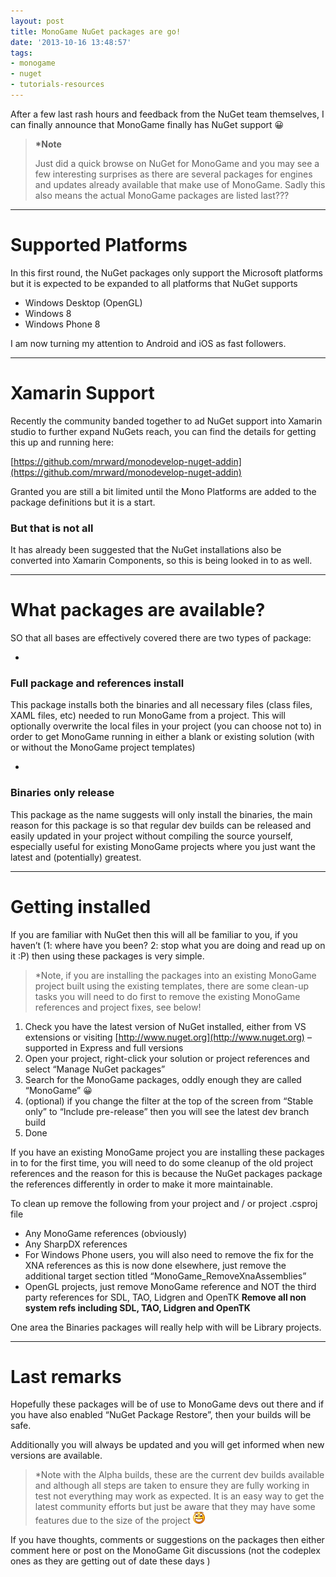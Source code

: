 ```yaml
---
layout: post
title: MonoGame NuGet packages are go!
date: '2013-10-16 13:48:57'
tags:
- monogame
- nuget
- tutorials-resources
---
```


After a few last rash hours and feedback from the NuGet team themselves, I can finally announce that MonoGame finally has NuGet support 😀

> **\*Note**
> 
> Just did a quick browse on NuGet for MonoGame and you may see a few interesting surprises as there are several packages for engines and updates already available that make use of MonoGame.  Sadly this also means the actual MonoGame packages are listed last???

* * *

# Supported Platforms

In this first round, the NuGet packages only support the Microsoft platforms but it is expected to be expanded to all platforms that NuGet supports

- Windows Desktop (OpenGL)
- Windows 8
- Windows Phone 8

I am now turning my attention to Android and iOS as fast followers.

* * *

# Xamarin Support

Recently the community banded together to ad NuGet support into Xamarin studio to further expand NuGets reach, you can find the details for getting this up and running here:

[https://github.com/mrward/monodevelop-nuget-addin](https://github.com/mrward/monodevelop-nuget-addin)

Granted you are still a bit limited until the Mono Platforms are added to the package definitions but it is a start.

### But that is not all

It has already been suggested that the NuGet installations also be converted into Xamarin Components, so this is being looked in to as well.

* * *

# What packages are available?

SO that all bases are effectively covered there are two types of package:

- 
### Full package and references install

This package installs both the binaries and all necessary files (class files, XAML files, etc) needed to run MonoGame from a project.  This will optionally overwrite the local files in your project (you can choose not to) in order to get MonoGame running in either a blank or existing solution (with or without the MonoGame project templates)

- 
### Binaries only release

This package as the name suggests will only install the binaries, the main reason for this package is so that regular dev builds can be released and easily updated in your project without compiling the source yourself, especially useful for existing MonoGame projects where you just want the latest and (potentially) greatest.

* * *

# Getting installed

If you are familiar with NuGet then this will all be familiar to you, if you haven’t (1: where have you been? 2: stop what you are doing and read up on it  :P) then using these packages is very simple.

> \*Note, if you are installing the packages into an existing MonoGame project built using the existing templates, there are some clean-up tasks you will need to do first to remove the existing MonoGame references and project fixes, see below!

1. Check you have the latest version of NuGet installed, either from VS extensions or visiting [http://www.nuget.org](http://www.nuget.org) – supported in Express and full versions
2. Open your project, right-click your solution or project references and select “Manage NuGet packages”
3. Search for the MonoGame packages, oddly enough they are called “MonoGame” 😀
4. (optional) if you change the filter at the top of the screen from “Stable only” to “Include pre-release” then you will see the latest dev branch build
5. Done

If you have an existing MonoGame project you are installing these packages in to for the first time, you will need to do some cleanup of the old project references and the reason for this is because the NuGet packages package the references differently in order to make it more maintainable.

To clean up remove the following from your project and / or project .csproj file

- Any MonoGame references (obviously)
- Any SharpDX references
- For Windows Phone users, you will also need to remove the fix for the XNA references as this is now done elsewhere, just remove the additional target section titled “MonoGame\_RemoveXnaAssemblies”
- OpenGL projects, just remove MonoGame reference and NOT the third party references for SDL, TAO, Lidgren and OpenTK **Remove all non system refs including SDL, TAO, Lidgren and OpenTK**

One area the Binaries packages will really help with will be Library projects.

* * *

# 

# Last remarks

Hopefully these packages will be of use to MonoGame devs out there and if you have also enabled “NuGet Package Restore”, then your builds will be safe.

Additionally you will always be updated and you will get informed when new versions are available.

> \*Note with the Alpha builds, these are the current dev builds available and although all steps are taken to ensure they are fully working in test not everything may work as expected.  It is an easy way to get the latest community efforts but just be aware that they may have some features due to the size of the project ![Open-mouthed smile](/assets/img/wordpress/2013/10/wlEmoticon-openmouthedsmile2.png)

If you have thoughts, comments or suggestions on the packages then either comment here or post on the MonoGame Git discussions (not the codeplex ones as they are getting out of date these days )

